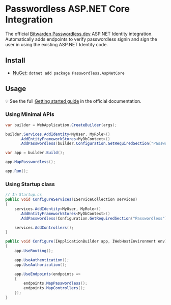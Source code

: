 # Passwordless ASP.NET Core Integration 

The official [Bitwarden Passwordless.dev](https://passwordless.dev) ASP.NET Identity integration. Automatically adds endpoints to verify passwordless signin and sign the user in using the existing ASP.NET Identity code.

## Install

- [NuGet](https://nuget.org/packages/Passwordless.AspNetCore): `dotnet add package Passwordless.AspNetCore`

## Usage

💡 See the full [Getting started guide](https://docs.passwordless.dev/guide/get-started.html) in the official documentation.

### Using Minimal APIs

```csharp
var builder = WebApplication.CreateBuilder(args);

builder.Services.AddIdentity<MyUser, MyRole>()
      .AddEntityFrameworkStores<MyDbContext>()
      .AddPasswordless(builder.Configuration.GetRequiredSection("Passwordless"));

var app = builder.Build();

app.MapPasswordless();

app.Run();
```

### Using Startup class

```csharp
// In Startup.cs
public void ConfigureServices(IServiceCollection services)
{
    services.AddIdentity<MyUser, MyRole>()
      .AddEntityFrameworkStores<MyDbContext>()
      .AddPasswordless(Configuration.GetRequiredSection("Passwordless"));

    services.AddControllers();
}

public void Configure(IApplicationBuilder app, IWebHostEnvironment env)
{
    app.UseRouting();

    app.UseAuthentication();
    app.UseAuthorization();

    app.UseEndpoints(endpoints =>
    {
        endpoints.MapPasswordless();
        endpoints.MapControllers();
    });
}
```
